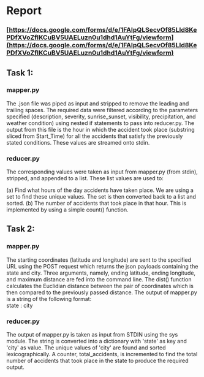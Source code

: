 # Report

### [https://docs.google.com/forms/d/e/1FAIpQLSecvOf85Lld8KePDfXVoZfIKCuBV5UAELuzn0u1dhd1AuYtFg/viewform](https://docs.google.com/forms/d/e/1FAIpQLSecvOf85Lld8KePDfXVoZfIKCuBV5UAELuzn0u1dhd1AuYtFg/viewform)

## Task 1:

### mapper.py

The .json file was piped as input and stripped to remove the leading and trailing spaces. The required data were filtered according to the parameters specified (description, severity, sunrise_sunset, visibility, precipitation, and weather condition) using nested if statements to pass into reducer.py. The output from this file is the hour in which the accident took place (substring sliced from Start_Time) for all the accidents that satisfy the previously stated conditions. These values are streamed onto stdin.

### reducer.py

The corresponding values were taken as input from mapper.py (from stdin), stripped, and appended to a list. These list values are used to:

(a) Find what hours of the day accidents have taken place. We are using a set to find these unique values. 
The set is then converted back to a list and sorted.
(b) The number of accidents that took place in that hour. This is implemented by using a simple count() function.

## Task 2:

### mapper.py

The starting coordinates (latitude and longitude) are sent to the specified URL using the POST request which returns the json payloads containing the state and city. Three arguments, namely, ending latitude, ending longitude, and maximum distance are fed into the command line. The dist() function calculates the Euclidian distance between the pair of coordinates which is then compared to the previously passed distance. The output of mapper.py is a string of the following format:  
state : city

### reducer.py

The output of mapper.py is taken as input from STDIN using the sys module. The string is converted into a dictionary with 'state' as key and 'city' as value. The unique values of 'city' are found and sorted lexicographically. A counter, total_accidents, is incremented to find the total number of accidents that took place in the state to produce the required output.

